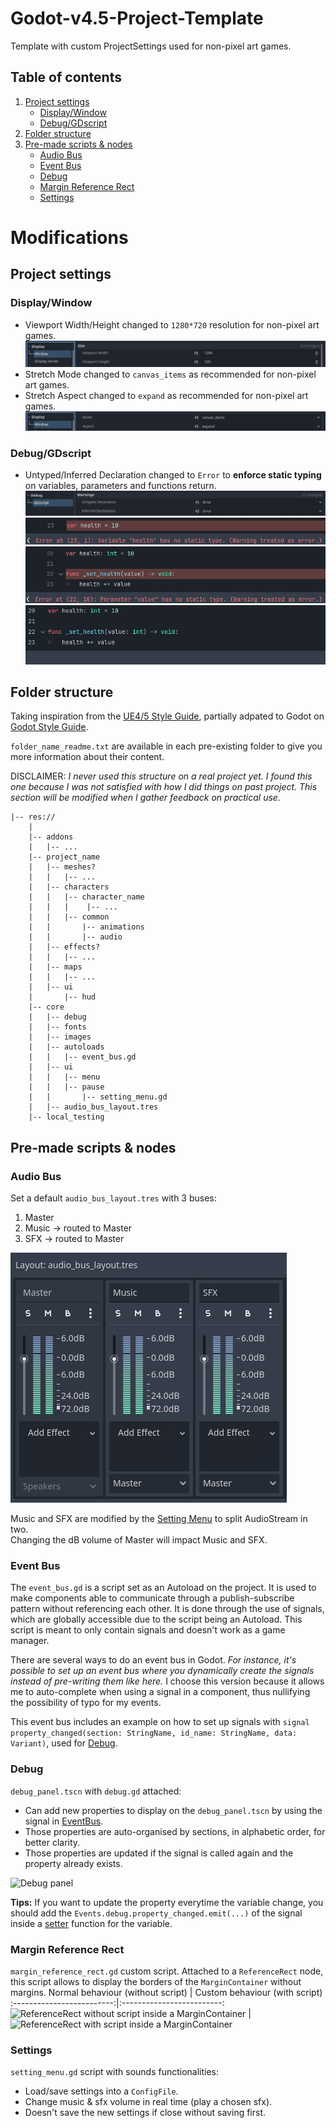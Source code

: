 # Godot-v4.5-Project-Template
Template with custom ProjectSettings used for non-pixel art games.
## Table of contents
1. [Project settings](#project-settings)
    - [Display/Window](#displaywindow)
    - [Debug/GDscript](#debuggdscript)
2. [Folder structure](#folder-structure)
3. [Pre-made scripts & nodes](#pre-made-scripts--nodes)
    - [Audio Bus](#audio-bus)
    - [Event Bus](#event-bus)
    - [Debug](#debug)
    - [Margin Reference Rect](#margin-reference-rect)
    - [Settings](#settings)
# Modifications
## Project settings
### Display/Window
- Viewport Width/Height changed to ```1280*720``` resolution for non-pixel art games. ![Viewport Width/Height settings](/.github/images/display_window_01.jpg)
- Stretch Mode changed to ```canvas_items``` as recommended for non-pixel art games.
- Stretch Aspect changed to ```expand``` as recommended for non-pixel art games. ![Stretch Mode/Aspect settings](/.github/images/display_window_02.jpg)
### Debug/GDscript
- Untyped/Inferred Declaration changed to ```Error``` to **enforce static typing** on variables, parameters and functions return. ![Untyped/Inferred Declaration settings](/.github/images/debug_gdscript_01.jpg) ![Untyped variable](/.github/images/debug_gdscript_example_01.jpg) ![Untyped parameter](/.github/images/debug_gdscript_example_02.jpg) ![All typed](/.github/images/debug_gdscript_example_03.jpg)
## Folder structure
Taking inspiration from the [UE4/5 Style Guide](https://github.com/Allar/ue5-style-guide?tab=readme-ov-file#2-content-directory-structure), partially adpated to Godot on [Godot Style Guide](https://github.com/bakneko/godot-style-guide?tab=readme-ov-file#3-directory).

```folder_name_readme.txt``` are available in each pre-existing folder to give you more information about their content.  

DISCLAIMER: _I never used this structure on a real project yet. I found this one because I was not satisfied with how I did things on past project. This section will be modified when I gather feedback on practical use._
``` plain-text
|-- res://
    |
    |-- addons
    |   |-- ...
    |-- project_name
    |   |-- meshes?
    |   |   |-- ...
    |   |-- characters
    |   |   |-- character_name
    |   |   |    |-- ...
    |   |   |-- common
    |   |       |-- animations
    |   |       |-- audio
    |   |-- effects?
    |   |   |-- ...
    |   |-- maps
    |   |   |-- ...
    |   |-- ui
    |       |-- hud
    |-- core
    |   |-- debug
    |   |-- fonts
    |   |-- images
    |   |-- autoloads
    |   |   |-- event_bus.gd
    |   |-- ui
    |   |   |-- menu
    |   |   |-- pause
    |   |       |-- setting_menu.gd
    |   |-- audio_bus_layout.tres
    |-- local_testing
```
## Pre-made scripts & nodes
### Audio Bus
Set a default ```audio_bus_layout.tres``` with 3 buses:
1. Master
2. Music → routed to Master
3. SFX → routed to Master

![Audio bus](/.github/images/audio_bus_01.jpg)

Music and SFX are modified by the [Setting Menu](#settings) to split AudioStream in two.  
Changing the dB volume of Master will impact Music and SFX.
### Event Bus
The ```event_bus.gd``` is a script set as an Autoload on the project. It is used to make components able to communicate through a publish-subscribe pattern without referencing each other.
It is done through the use of signals, which are globally accessible due to the script being an Autoload. This script is meant to only contain signals and doesn't work as a game manager.  

There are several ways to do an event bus in Godot. _For instance, it's possible to set up an event bus where you dynamically create the signals instead of pre-writing them like here._
I choose this version because it allows me to auto-complete when using a signal in a component, thus nullifying the possibility of typo for my events.

This event bus includes an example on how to set up signals with ```signal property_changed(section: StringName, id_name: StringName, data: Variant)```, used for [Debug](#debug).
### Debug
```debug_panel.tscn``` with ```debug.gd``` attached:
- Can add new properties to display on the ```debug_panel.tscn``` by using the signal in [EventBus](#event-bus).
- Those properties are auto-organised by sections, in alphabetic order, for better clarity.
- Those properties are updated if the signal is called again and the property already exists.

![Debug panel](/.github/images/debug_panel_example_02.jpg)

**Tips:** If you want to update the property everytime the variable change, you should add the ```Events.debug.property_changed.emit(...)``` of the signal inside a [setter](https://docs.godotengine.org/en/stable/tutorials/scripting/gdscript/gdscript_basics.html#properties-setters-and-getters) function for the variable.
### Margin Reference Rect
```margin_reference_rect.gd``` custom script. Attached to a ```ReferenceRect``` node, this script allows to display the borders of the ```MarginContainer``` without margins.
Normal behaviour (without script)    |    Custom behaviour (with script)
:-------------------------:|:-------------------------:
![ReferenceRect without script inside a MarginContainer](/.github/images/margin_reference_rect_without_script.jpg) | ![ReferenceRect with script inside a MarginContainer](/.github/images/margin_reference_rect_with_script.jpg)
### Settings
```setting_menu.gd``` script with sounds functionalities:
- Load/save settings into a ```ConfigFile```.
- Change music & sfx volume in real time (play a chosen sfx).
- Doesn't save the new settings if close without saving first.
